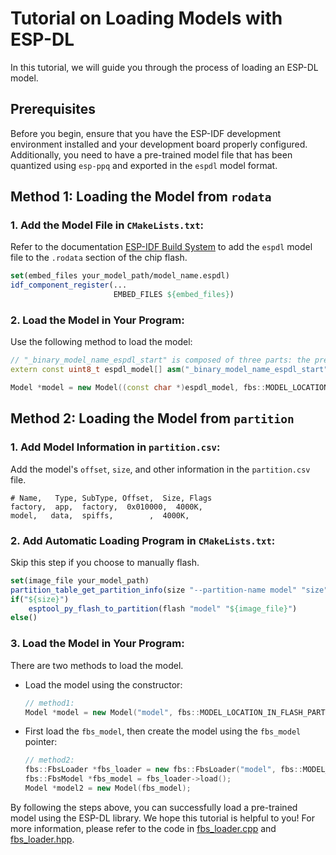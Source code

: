 # Tutorial on Loading Models with ESP-DL

In this tutorial, we will guide you through the process of loading an ESP-DL model.

## Prerequisites

Before you begin, ensure that you have the ESP-IDF development environment installed and your development board properly configured. Additionally, you need to have a pre-trained model file that has been quantized using `esp-ppq` and exported in the `espdl` model format.

## Method 1: Loading the Model from `rodata`

### 1. **Add the Model File in `CMakeLists.txt`**:
   Refer to the documentation [ESP-IDF Build System](https://docs.espressif.com/projects/esp-idf/zh_CN/stable/esp32/api-guides/build-system.html#cmake-embed-data) to add the `espdl` model file to the `.rodata` section of the chip flash.

   ```cmake
   set(embed_files your_model_path/model_name.espdl)
   idf_component_register(...
                          EMBED_FILES ${embed_files})
   ```

### 2. **Load the Model in Your Program**:
   Use the following method to load the model:

   ```cpp
   // "_binary_model_name_espdl_start" is composed of three parts: the prefix "binary", the filename "model_name_espdl", and the suffix "_start".
   extern const uint8_t espdl_model[] asm("_binary_model_name_espdl_start");

   Model *model = new Model((const char *)espdl_model, fbs::MODEL_LOCATION_IN_FLASH_RODATA);
   ```

## Method 2: Loading the Model from `partition`

### 1. **Add Model Information in `partition.csv`**:
   Add the model's `offset`, `size`, and other information in the `partition.csv` file.

   ```csv
   # Name,   Type, SubType, Offset,  Size, Flags
   factory,  app,  factory,  0x010000,  4000K,
   model,   data,  spiffs,        ,  4000K,
   ```

### 2. **Add Automatic Loading Program in `CMakeLists.txt`**:
   Skip this step if you choose to manually flash.

   ```cmake
   set(image_file your_model_path)
   partition_table_get_partition_info(size "--partition-name model" "size")
   if("${size}")
       esptool_py_flash_to_partition(flash "model" "${image_file}")
   else()
   ```

### 3. **Load the Model in Your Program**:
   There are two methods to load the model.

   - Load the model using the constructor:

     ```cpp
     // method1:
     Model *model = new Model("model", fbs::MODEL_LOCATION_IN_FLASH_PARTITION);
     ```

   - First load the `fbs_model`, then create the model using the `fbs_model` pointer:

     ```cpp
     // method2:
     fbs::FbsLoader *fbs_loader = new fbs::FbsLoader("model", fbs::MODEL_LOCATION_IN_FLASH_PARTITION);
     fbs::FbsModel *fbs_model = fbs_loader->load();
     Model *model2 = new Model(fbs_model);
     ```

By following the steps above, you can successfully load a pre-trained model using the ESP-DL library. We hope this tutorial is helpful to you! For more information, please refer to the code in [fbs_loader.cpp](../esp-dl/fbs_loader/src/fbs_loader.cpp) and [fbs_loader.hpp](../esp-dl/fbs_loader/include/fbs_loader.hpp).